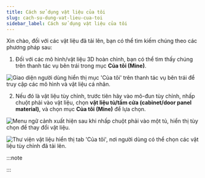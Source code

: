 ```yaml
---
title: Cách sử dụng vật liệu của tôi
slug: cach-su-dung-vat-lieu-cua-toi
sidebar_label: Cách sử dụng vật liệu của tôi
---
```


Xin chào, đối với các vật liệu đã tải lên, bạn có thể tìm kiếm chúng theo các phương pháp sau:

1. Đối với các mô hình/vật liệu 3D hoàn chỉnh, bạn có thể tìm thấy chúng trên thanh tác vụ bên trái trong mục **Của tôi (Mine)**.

![Giao diện người dùng hiển thị mục 'Của tôi' trên thanh tác vụ bên trái để truy cập các mô hình và vật liệu cá nhân.](https://storage.googleapis.com/jegavn_kb/images/370dccb6-0fcb-4994-8042-9e7dbb4a2e80.png)

2. Nếu đó là vật liệu tùy chỉnh, trước tiên hãy vào mô-đun tùy chỉnh, nhấp chuột phải vào vật liệu, chọn **vật liệu tủ/tấm cửa (cabinet/door panel material)**, và chọn mục **Của tôi (Mine)** để lựa chọn.

![Menu ngữ cảnh xuất hiện sau khi nhấp chuột phải vào một tủ, hiển thị tùy chọn để thay đổi vật liệu.](https://storage.googleapis.com/jegavn_kb/images/de2fbc99-42d7-49be-b62e-fb078bdcb62e.png)

![Thư viện vật liệu hiển thị tab 'Của tôi', nơi người dùng có thể chọn các vật liệu tùy chỉnh đã tải lên.](https://storage.googleapis.com/jegavn_kb/images/e2b47328-e9ac-498c-9a5a-bfca3485e524.png)

:::note







:::